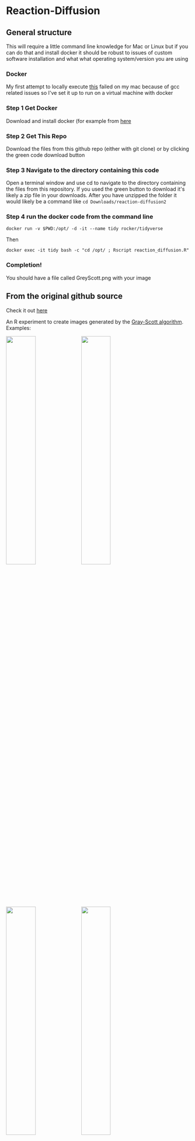 # Reaction-Diffusion

## General structure

This will require a little command line knowledge for Mac or Linux but if you can do that and install docker it should be robust to issues of custom software installation and what what operating system/version you are using

### Docker

My first attempt to locally execute [this](https://github.com/aschinchon/reaction-diffusion) failed on my mac because of gcc related issues so I've set it up to run on a virtual machine with docker

### Step 1 Get Docker

Download and install docker (for example from [here](https://www.docker.com/products/docker-desktop)

### Step 2 Get This Repo

Download the files from this github repo (either with git clone) or by clicking the green code download button

### Step 3 Navigate to the directory containing this code

Open a terminal window and use cd to navigate to the directory containing the files from this repository.
If you used the green button to download it's likely a zip file in your downloads.
After you have unzipped the folder it would likely be a command like `cd Downloads/reaction-diffusion2`

### Step 4 run the docker code from the command line

```{bash}
docker run -v $PWD:/opt/ -d -it --name tidy rocker/tidyverse
```

Then

```{bash}
docker exec -it tidy bash -c "cd /opt/ ; Rscript reaction_diffusion.R"
```


### Completion!

You should have a file called GreyScott.png with your image



## From the original github source

Check it out [here](https://github.com/aschinchon/reaction-diffusion)

An R experiment to create images generated by the [Gray-Scott algorithm](https://en.wikipedia.org/wiki/Reaction%E2%80%93diffusion_system). Examples:

<img src="https://fronkonstin.com/wp-content/uploads/2019/12/Fplot_0.0295_0.0561_3900.png" width=40%></img>
<img src="https://fronkonstin.com/wp-content/uploads/2019/12/plot_0.0193249659845606_0.0493904990609735_5800.png" width=40%></img>
<img src="https://fronkonstin.com/wp-content/uploads/2019/12/Rplot_0.0545_0.062_6400.png" width=40%></img>
<img src="https://fronkonstin.com/wp-content/uploads/2019/12/plot_0.032786271139048_0.0573596097063273_5800.png" width=40%></img>

## Getting Started

### Prerequisites

You will need to install the following packages (if you don't have them already):

```
install.packages("tidyverse")
install.packages("Rcpp")
install.packages("reshape2")
install.packages("colourlovers")
```

## More info

+ A complete explanation of the experiment can be found [at fronkonstin](https://fronkonstin.com/)

+ Reading [this post](https://www.karlsims.com/rd.html) by Karl Sims is a perfect way to understand how reaction-diffusion process works.

## Authors

* **Antonio Sánchez Chinchón** - [@aschinchon](https://twitter.com/aschinchon)

